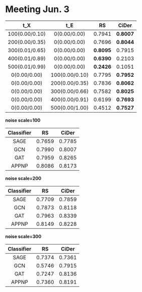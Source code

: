 # Meeting Jun. 3



|      t_X       |      t_E       |     RS     |   CiDer    |
| :------------: | :------------: | :--------: | :--------: |
| 100(0.00/0.10) |  0(0.00/0.00)  |   0.7941   | **0.8007** |
| 200(0.00/0.35) |  0(0.00/0.00)  |   0.7696   | **0.8044** |
| 300(0.01/0.65) |  0(0.00/0.00)  | **0.8095** |   0.7915   |
| 400(0.01/0.89) |  0(0.00/0.00)  | **0.6390** |   0.2103   |
| 500(0.01/0.99) |  0(0.00/0.00)  | **0.2426** |   0.1051   |
|  0(0.00/0.00)  | 100(0.00/0.10) |   0.7795   | **0.7952** |
|  0(0.00/0.00)  | 200(0.00/0.35) |   0.7836   | **0.8062** |
|  0(0.00/0.00)  | 300(0.00/0.66) |   0.7582   | **0.8025** |
|  0(0.00/0.00)  | 400(0.00/0.91) |   0.6199   | **0.7693** |
|  0(0.00/0.00)  | 500(0.00/1.00) |   0.4512   | **0.7527** |



**noise scale=100**

| Classifier |   RS   | CiDer  |
| :--------: | :----: | :----: |
|    SAGE    | 0.7659 | 0.7785 |
|    GCN     | 0.7990 | 0.8007 |
|    GAT     | 0.7959 | 0.8265 |
|   APPNP    | 0.8086 | 0.8173 |

**noise scale=200**

| Classifier |   RS   | CiDer  |
| :--------: | :----: | :----: |
|    SAGE    | 0.7709 | 0.7859 |
|    GCN     | 0.7873 | 0.8118 |
|    GAT     | 0.7963 | 0.8339 |
|   APPNP    | 0.8149 | 0.8228 |

**noise scale=300**

| Classifier |   RS   | CiDer  |
| :--------: | :----: | :----: |
|    SAGE    | 0.7374 | 0.7361 |
|    GCN     | 0.5746 | 0.7915 |
|    GAT     | 0.7247 | 0.8136 |
|   APPNP    | 0.7360 | 0.8191 |

